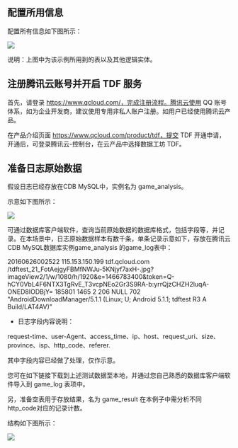## 配置所用信息

配置所有信息如下图所示：

![](//mc.qcloudimg.com/static/img/feed33768d51f79d4865999a62d4294c/image.png)

说明：上图中为该示例所用到的表以及其他逻辑实体。

## 注册腾讯云账号并开启 TDF 服务

首先，请登录 https://www.qcloud.com/，完成注册流程。腾讯云使用 QQ 账号体系，如为企业开发商，建议使用专用非私人账户注册。如用户已经使用腾讯云产品。

在产品介绍页面 https://www.qcloud.com/product/tdf，提交 TDF 开通申请，开通后，可登录腾讯云-控制台，在云产品中选择数据工坊 TDF。

## 准备日志原始数据

假设日志已经存放在CDB MySQL中，实例名为 game_analysis。

示意如下图所示：

![](//mc.qcloudimg.com/static/img/bbcb1311ca0db2cdc1ea4564cfc8b974/image.png)

可通过数据库客户端软件，查询当前原始数据的数据库格式，包括字段等，并记录。在本场景中，日志原始数据样本有数千条，单条记录示意如下，存放在腾讯云CDB MySQL数据库实例game_analysis 的game_log表中：

20160626002522 115.153.150.199 tdf.qcloud.com /tdftest_21_FotAejgyFBMfNWJu-5KNjyf7axH-.jpg?imageView2/1/w/1080/h/1920&e=1466783400&token=Q-hCY0VbL4F6NTX3TgRvE_T3vcpNEo2Gr3S9RA-b:yrrQjzCHZH2luqA-ONED8IODBjY= 185801 1465 2 206 NULL 702 "AndroidDownloadManager/5.1.1 (Linux; U; Android 5.1.1; tdftest R3 A Build/LAT4AV)" 

- 日志字段内容说明：

request-time、user-Agent、access_time、ip、host、request_uri、size、province、isp、http_code、referer.

其中字段内容已经做了处理，仅作示意。

您可在如下链接下载到上述测试数据至本地，并通过您自己熟悉的数据库客户端软件导入到 game_log 表项中。

另，准备空表用于存放结果，名为 game_result 在本例子中需分析不同http_code对应的记录计数。

结构如下图所示：

![](//mc.qcloudimg.com/static/img/910eeeb50a2e1ae1236a2d5c76a614c1/image.png)

